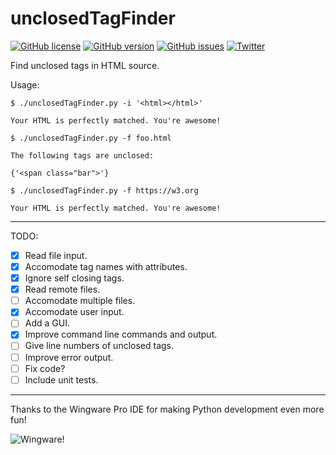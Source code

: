 # unclosedTagFinder
[![GitHub license](https://img.shields.io/badge/license-GPLv2-blue.svg)](https://raw.githubusercontent.com/ryanpcmcquen/unclosedTagFinder/master/LICENSE)
[![GitHub version](https://img.shields.io/badge/version-0.4.0-orange.svg)](https://github.com/ryanpcmcquen/unclosedTagFinder/releases)
[![GitHub issues](https://img.shields.io/github/issues/ryanpcmcquen/unclosedTagFinder.svg)](https://github.com/ryanpcmcquen/unclosedTagFinder/issues)
[![Twitter](https://img.shields.io/twitter/url/https/github.com/ryanpcmcquen/unclosedTagFinder.svg?style=social)](https://twitter.com/intent/tweet?text=Hey%2C%20check%20this%20out%3A%20https%3A%2F%2Fgithub.com%2Fryanpcmcquen%2FunclosedTagFinder&url=%5Bobject%20Object%5D)

Find unclosed tags in HTML source.

Usage:
```
$ ./unclosedTagFinder.py -i '<html></html>'

Your HTML is perfectly matched. You're awesome!

$ ./unclosedTagFinder.py -f foo.html

The following tags are unclosed:

{'<span class="bar">'}

$ ./unclosedTagFinder.py -f https://w3.org

Your HTML is perfectly matched. You're awesome!
```

---

TODO:

- [x] Read file input.
- [x] Accomodate tag names with attributes.
- [x] Ignore self closing tags.
- [x] Read remote files.
- [ ] Accomodate multiple files.
- [x] Accomodate user input.
- [ ] Add a GUI.
- [x] Improve command line commands and output.
- [ ] Give line numbers of unclosed tags.
- [ ] Improve error output.
- [ ] Fix code?
- [ ] Include unit tests.

---

Thanks to the Wingware Pro IDE for making Python development even more fun!

![Wingware!](https://wingware.com/images/wingware-button-200x89.png)
